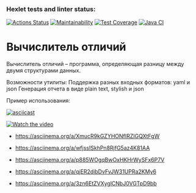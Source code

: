 ### Hexlet tests and linter status:
[![Actions Status](https://github.com/OlgaMolkova/java-project-71/actions/workflows/hexlet-check.yml/badge.svg)](https://github.com/OlgaMolkova/java-project-71/actions) [![Maintainability](https://api.codeclimate.com/v1/badges/e4c5c4be6865681fe182/maintainability)](https://codeclimate.com/github/OlgaMolkova/java-project-71/maintainability) [![Test Coverage](https://api.codeclimate.com/v1/badges/e4c5c4be6865681fe182/test_coverage)](https://codeclimate.com/github/OlgaMolkova/java-project-71/test_coverage) [![Java CI](https://github.com/OlgaMolkova/java-project-71/actions/workflows/main.yml/badge.svg)](https://github.com/OlgaMolkova/java-project-71/actions/workflows/main.yml)
# Вычислитель отличий
Вычислитель отличий – программа, определяющая разницу между двумя структурами данных.


Возможности утилиты:
Поддержка разных входных форматов: yaml и json
Генерация отчета в виде plain text, stylish и json


Пример использования:

[![asciicast](https://asciinema.org/a/XmucR9kGZYHONfIRZIGQXtFgW.png)](https://asciinema.org/a/XmucR9kGZYHONfIRZIGQXtFgW)

[![Watch the video](https://asciinema.org/a/XmucR9kGZYHONfIRZIGQXtFgW.png)](https://asciinema.org/a/XmucR9kGZYHONfIRZIGQXtFgW)


* https://asciinema.org/a/XmucR9kGZYHONfIRZIGQXtFgW 

* https://asciinema.org/a/wfjssISkhPn8RjfG5az4K81AA 

* https://asciinema.org/a/p885WOgqBwOxHKHrWySFx6P7V

* https://asciinema.org/a/qjER2dibDvFvJW31UPRa2KMy6

* https://asciinema.org/a/3zn6EtZVXyglCNbJ0VGTpD9bb 





